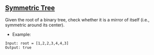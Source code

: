 ## [Symmetric Tree](https://leetcode.com/problems/symmetric-tree/description/)

Given the root of a binary tree, check whether it is a mirror of itself (i.e., symmetric around its center).


- Example:
```
Input: root = [1,2,2,3,4,4,3]
Output: true
```
